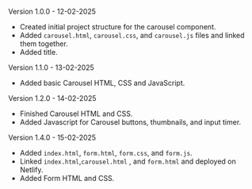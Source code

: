 Version 1.0.0 - 12-02-2025

- Created initial project structure for the carousel component.
- Added `carousel.html`, `carousel.css`, and `carousel.js` files and linked them together.
- Added title.

Version 1.1.0 - 13-02-2025
- Added basic Carousel HTML, CSS and JavaScript.

Version 1.2.0 - 14-02-2025
- Finished Carousel HTML and CSS.
- Added Javascript for Carousel buttons, thumbnails, and input timer.

Version  1.4.0 - 15-02-2025
- Added `index.html`, `form.html`, `form.css`, and `form.js`.
- Linked `index.html`,`carousel.html` , and `form.html` and deployed on Netlify.
- Added Form HTML and CSS.
